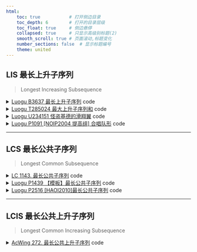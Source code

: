 ```yaml
---
html:
    toc: true           # 打开侧边目录
    toc_depth: 6        # 打开的目录层级
    toc_float: true     # 侧边悬停
    collapsed: true     # 只显示高级别标题(2)
    smooth_scroll: true # 页面滚动,标题变化
    number_sections: false  # 显示标题编号
    theme: united
--- 
```



## LIS 最长上升子序列

> Longest Increasing Subsequence

<details><summary><a href="https://www.luogu.com.cn/problem/B3637" target="_blank">Luogu B3637 最长上升子序列</a> code</summary>

```cpp
#include <iostream>
using namespace std;

const int N=5e3+10;

int a[N], dp[N];
int n;

int main(){
    cin>>n;
    for(int i=1; i<=n; i++) cin>>a[i];
    for(int i=1; i<=n; i++){
        dp[i]=1;
        for(int j=1; j<i; j++)
            if( a[i] > a[j] )
                dp[i] = max(dp[i], dp[j] + 1);
            *dp = max(*dp, dp[i]);
    }
    cout<<(*dp);

    return 0;
}
```

```cpp
#include <iostream>
#include <algorithm>
using namespace std;

const int N=1e6+10;
int a[N];  
int dp[N]; // 长度为 i 结尾的最长子序列，结尾是dp[i]

int main(){
    int n;
    cin>>n;
    for(int i=1; i<=n; i++) 
        scanf("%d", &a[i]);
    
    dp[1]=a[1]; // 长度为1的子序列，结尾是第一个数
    int res=1;  // 当前最长子序列长度为 1
    
    for(int i=2; i<=n; i++)
        if(a[i]>dp[res])    // 如果 下个数 比 结尾大，子序列长度增加
            dp[++res]=a[i];
        else                // 反之，这个数可以更新更短的序列结尾
            *lower_bound(dp+1, dp+1+res, a[i])=a[i];
    
    cout<<res;
    
    return 0;
}
```

</details>


<details><summary><a href="https://www.luogu.com.cn/problem/T285024" target="_blank">Luogu T285024 最大上升子序列和</a> code</summary>

```cpp
#include <iostream>
using namespace std;

const int N=1e4+10;

int a[N], dp[N];
int n;

int main(){
    cin>>n;
    for(int i=1; i<=n; i++) cin>>a[i];
    for(int i=1; i<=n; i++){
        dp[i]=a[i]; // 和
        for(int j=1; j<i; j++)
            if( a[i] > a[j] )
                dp[i] = max(dp[i], dp[j] + a[i]);   // 和
            *dp = max(*dp, dp[i]);
            
    }
    cout<<(*dp);

    return 0;
}
```
</details>


<details><summary><a href="https://www.luogu.com.cn/problem/U234151" target="_blank">Luogu U234151 怪盗基德的滑翔翼</a> code</summary>

```cpp
#include <iostream>
#include <cstring>
using namespace std;

const int N=1e2+10;

int a[N], dp[N];
int n;

void solve(){
    memset(a, 0, sizeof a);
    memset(dp, 0, sizeof dp);
    cin>>n;
    for(int i=1; i<=n; i++) scanf("%d", a+i);

    for(int i=1; i<=n; i++){
        dp[i]=1;
        for(int j=1; j<i; j++)
            if( a[i] < a[j] )
                dp[i] = max(dp[i], dp[j]+1);
        *a = max(*a, dp[i]);
    }

    memset(dp, 0, sizeof dp);
    for(int i=n; i>=1; i--){
        dp[i]=1;
        for(int j=n; j>i; j--)
            if( a[i] < a[j] )
                dp[i] = max(dp[i], dp[j]+1);
        *a = max(*a, dp[i]);
    }

    cout<<*a<<"\n";

    return ;
}

int main(){
    int T; cin>>T;
    while(T--) solve();
    return 0;
}
```
</details>


<details><summary><a href="https://www.luogu.com.cn/problem/P1091" target="_blank">Luogu P1091 [NOIP2004 提高组] 合唱队形</a> code</summary>

```cpp
#include <stdio.h>

const int N=110;

int a[N], dp[N], dp2[N];
int n;

int main(){
    scanf("%d", &n);
    for(int i=1; i<=n; i++) scanf("%d", a+i);
    
    // 最长上升子序列
    for(int i=1; i<=n; i++){
        dp[i]=1;
        for(int j=1; j<i; j++)
            if(a[i]>a[j]) dp[i] = dp[i] > dp[j]+1 ? dp[i] : dp[j]+1;
    }
    
    // 最长下降子序列
    for(int i=n; i>=1; i--){
        dp2[i]=1;
        for(int j=n; j>i; j--)
            if(a[i]>a[j]) dp2[i] = dp2[i]> dp2[j]+1 ? dp2[i] : dp2[j]+1;
            
        *dp = *dp > dp[i]+dp2[i]-1 ? *dp : dp[i]+dp2[i]-1;
    }

    printf("%d", n-*dp);
    return 0;
}
```
</details>

--- 

## LCS 最长公共子序列

> Longest Common Subsequence


<details><summary><a href="https://leetcode.cn/problems/longest-common-subsequence/" target="_blank">LC 1143. 最长公共子序列</a> code</summary>

```cpp
class Solution {
public:
    int longestCommonSubsequence(string a, string b) {
        int A = a.size(), B = b.size();
        a = " " + a, b = " " + b; 
        int dp[1010][1010]={0};
        for(int i=1; i<=A; i++)
            for(int j=1; j<=B; j++){
                dp[i][j] = max(dp[i-1][j], dp[i][j-1]);
                if(a[i] == b[j]) 
                    dp[i][j] = max(dp[i][j], dp[i-1][j-1]+1);
            }
        return dp[A][B];
    }
};
```
</details>


<details><summary><a href="https://www.luogu.com.cn/problem/P1439" target="_blank">Luogu P1439 【模板】最长公共子序列</a> code</summary>

```cpp
#include <iostream>
#include <map>
using namespace std;

const int N=1e5+10;

int a[N], dp[N], n, res=1;  // 当前最长子序列长度为 1
map<int, int> hs;

int main(){
    cin>>n;
    for(int i=1; i<=n; i++) scanf("%d", a+i), hs[ a[i] ] = i;   // 某某数字对应第几位
    for(int i=1; i<=n; i++) scanf("%d", a+i), a[i] = hs[ a[i] ];// 给换回去

    dp[1]=a[1]; // 长度为1的子序列，结尾是第一个数
    for(int i=2; i<=n; i++)
        if(a[i]>dp[res])    // 如果 下个数 比 结尾大，子序列长度增加
            dp[++res]=a[i];
        else                // 反之，这个数可以更新更短的序列结尾
            *lower_bound(dp+1, dp+1+res, a[i])=a[i];
    
    cout<<res;
    return 0;
}
```
</details>


<details><summary><a href="https://www.luogu.com.cn/problem/P2516" target="_blank">Luogu P2516 [HAOI2010]最长公共子序列</a> code</summary>

```cpp

```
</details>

--- 

## LCIS 最长公共上升子序列

> Longest Common Increasing Subsequence



<details><summary><a href="https://www.acwing.com/problem/content/274/" target="_blank">AcWing 272. 最长公共上升子序列</a> code</summary>

```cpp

```
</details>


